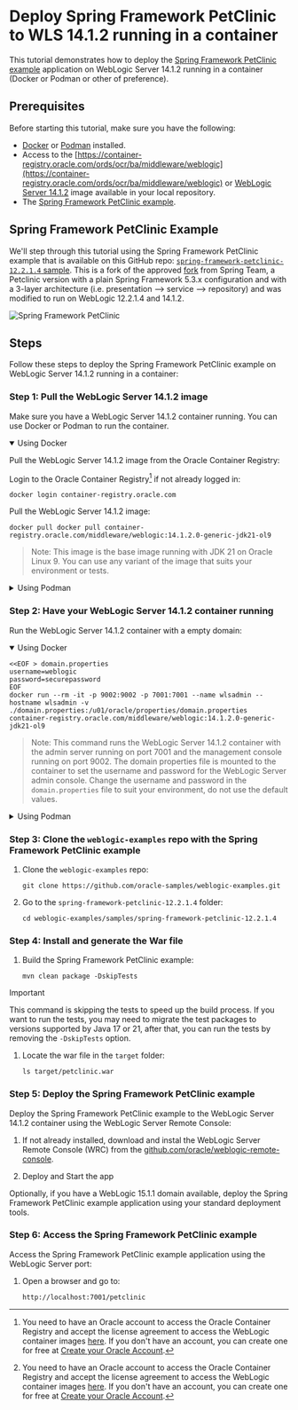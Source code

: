 # Deploy Spring Framework PetClinic to WLS 14.1.2 running in a container

This tutorial demonstrates how to deploy the [Spring Framework PetClinic example](/samples/spring-framework-petclinic-12.2.1.4/) application on WebLogic Server 14.1.2 running in a container (Docker or Podman or other of preference).

## Prerequisites

Before starting this tutorial, make sure you have the following:

- [Docker](https://docs.docker.com/get-docker/) or [Podman](https://podman.io/getting-started/installation) installed.
- Access to the [https://container-registry.oracle.com/ords/ocr/ba/middleware/weblogic](https://container-registry.oracle.com/ords/ocr/ba/middleware/weblogic) or [WebLogic Server 14.1.2](https://www.oracle.com/middleware/technologies/weblogic-server-installers-downloads.html) image available in your local repository.
- The [Spring Framework PetClinic example](/samples/spring-framework-petclinic-12.2.1.4/).

## Spring Framework PetClinic Example

We'll step through this tutorial using the Spring Framework PetClinic example that is available on this GitHub repo: [`spring-framework-petclinic-12.2.1.4` sample](../../../samples/spring-framework-petclinic-12.2.1.4/). This is a fork of the approved [fork](https://github.com/spring-petclinic/spring-framework-petclinic/tree/5.3.x) from Spring Team, a Petclinic version with a plain Spring Framework 5.3.x configuration and with a 3-layer architecture (i.e. presentation --> service --> repository) and was modified to run on WebLogic 12.2.1.4 and 14.1.2.

![Spring Framework PetClinic](https://cloud.githubusercontent.com/assets/838318/19727082/2aee6d6c-9b8e-11e6-81fe-e889a5ddfded.png)

## Steps

Follow these steps to deploy the Spring Framework PetClinic example on WebLogic Server 14.1.2 running in a container:

### Step 1: Pull the WebLogic Server 14.1.2 image

Make sure you have a WebLogic Server 14.1.2 container running. You can use Docker or Podman to run the container.

<details open>

<summary>Using Docker</summary>

Pull the WebLogic Server 14.1.2 image from the Oracle Container Registry:

  Login to the Oracle Container Registry[^ocrlogin] if not already logged in:

  ```shell
  docker login container-registry.oracle.com
  ```

  Pull the WebLogic Server 14.1.2 image:

  ```shell
  docker pull docker pull container-registry.oracle.com/middleware/weblogic:14.1.2.0-generic-jdk21-ol9
  ```

  > Note: This image is the base image running with JDK 21 on Oracle Linux 9. You can use any variant of the image that suits your environment or tests.

</details>

<details>

<summary>Using Podman</summary>

Pull the WebLogic Server 14.1.2 image from the Oracle Container Registry:

  Login to the Oracle Container Registry[^ocrlogin] if not already logged in:

  ```shell
  podman login container-registry.oracle.com
  ```

  Pull the WebLogic Server 14.1.2 image:

  ```shell
  podman pull docker pull container-registry.oracle.com/middleware/weblogic:14.1.2.0-generic-jdk21-ol9
  ```

  > Note: This image is the base image running with JDK 21 on Oracle Linux 9. You can use any variant of the image that suits your environment or tests.

</details>

### Step 2: Have your WebLogic Server 14.1.2 container running

Run the WebLogic Server 14.1.2 container with a empty domain:

<details open>

<summary>Using Docker</summary>

```shell
<<EOF > domain.properties
username=weblogic
password=securepassword
EOF
docker run --rm -it -p 9002:9002 -p 7001:7001 --name wlsadmin --hostname wlsadmin -v ./domain.properties:/u01/oracle/properties/domain.properties container-registry.oracle.com/middleware/weblogic:14.1.2.0-generic-jdk21-ol9
```

> Note: This command runs the WebLogic Server 14.1.2 container with the admin server running on port 7001 and the management console running on port 9002. The domain properties file is mounted to the container to set the username and password for the WebLogic Server admin console.
> Change the username and password in the `domain.properties` file to suit your environment, do not use the default values.

</details>

<details>

<summary>Using Podman</summary>

```shell
<<EOF > domain.properties
username=weblogic
password=securepassword
EOF
podman run --rm -it -p 9002:9002 -p 7001:7001 --name wlsadmin --hostname wlsadmin -v ./domain.properties:/u01/oracle/properties/domain.properties container-registry.oracle.com/middleware/weblogic:14.1.2.0-generic-jdk21-ol9
```

> Note: This command runs the WebLogic Server 14.1.2 container with the admin server running on port 7001 and the management console running on port 9002. The domain properties file is mounted to the container to set the username and password for the WebLogic Server admin console.
> Change the username and password in the `domain.properties` file to suit your environment, do not use the default values.

</details>

### Step 3: Clone the `weblogic-examples` repo with the Spring Framework PetClinic example

1. Clone the `weblogic-examples` repo:

    ```shell
    git clone https://github.com/oracle-samples/weblogic-examples.git
    ```

1. Go to the `spring-framework-petclinic-12.2.1.4` folder:

    ```shell
    cd weblogic-examples/samples/spring-framework-petclinic-12.2.1.4
    ```

### Step 4: Install and generate the War file

1. Build the Spring Framework PetClinic example:

    ```shell
    mvn clean package -DskipTests
    ```

  > [!IMPORTANT]
  > This command is skipping the tests to speed up the build process. If you want to run the tests, you may need to migrate the test packages to versions supported by Java 17 or 21, after that, you can run the tests by removing the `-DskipTests` option.

1. Locate the war file in the `target` folder:

    ```shell
    ls target/petclinic.war
    ```

### Step 5: Deploy the Spring Framework PetClinic example

Deploy the Spring Framework PetClinic example to the WebLogic Server 14.1.2 container using the WebLogic Server Remote Console:

1. If not already installed, download and instal the WebLogic Server Remote Console (WRC) from the [github.com/oracle/weblogic-remote-console](https://github.com/oracle/weblogic-remote-console/releases).

1. Deploy and Start the app

Optionally, if you have a WebLogic 15.1.1 domain available, deploy the Spring Framework PetClinic example application using your standard deployment tools.

### Step 6: Access the Spring Framework PetClinic example

Access the Spring Framework PetClinic example application using the WebLogic Server port:

1. Open a browser and go to:

    ```shell
    http://localhost:7001/petclinic
    ```

[^ocrlogin]: You need to have an Oracle account to access the Oracle Container Registry and accept the license agreement to access the WebLogic container images [here](https://container-registry.oracle.com/ords/ocr/ba/middleware/weblogic). If you don't have an account, you can create one for free at [Create your Oracle Account](https://profile.oracle.com/myprofile/account/create-account.jspx).
